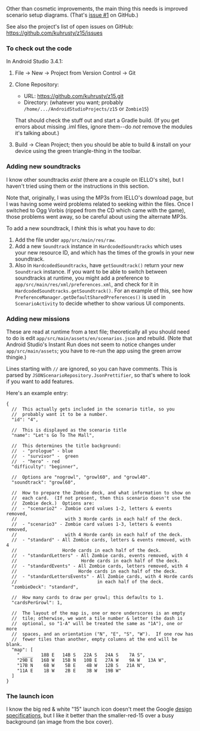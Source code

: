Other than cosmetic improvements, the main thing this needs is
improved scenario setup diagrams.  (That's
[issue #1](https://github.com/kuhrusty/z15/issues/1) on GitHub.)

See also the project's list of open issues on GitHub:
https://github.com/kuhrusty/z15/issues

### To check out the code

In Android Studio 3.4.1:

1. File -> New -> Project from Version Control -> Git
1. Clone Repository:
   - URL: https://github.com/kuhrusty/z15.git
   - Directory: (whatever you want; probably
     `/home/.../AndroidStudioProjects/z15` or `Zombie15`)

   That should check the stuff out and start a Gradle build.  (If you
   get errors about missing .iml files, ignore them--do *not* remove the
   modules it's talking about.)
1. Build -> Clean Project; then you should be able to build & install on
   your device using the green triangle-thing in the toolbar.

### Adding new soundtracks

I know other soundtracks *exist* (there are a couple on IELLO's site),
but I haven't tried using them or the instructions in this section.

Note that, originally, I was using the MP3s from IELLO's download page,
but I was having some weird problems related to seeking within the
files.  Once I switched to Ogg Vorbis (ripped from the CD which came
with the game), those problems went away, so be careful about using the
alternate MP3s.

To add a new soundtrack, I *think* this is what you have to do:

1. Add the file under `app/src/main/res/raw`.
1. Add a new `Soundtrack` instance in `HardcodedSoundtracks` which uses
   your new resource ID, and which has the times of the growls in your
   new soundtrack.
1. Also in `HardcodedSoundtracks`, have `getSoundtrack()` return your
   new `Soundtrack` instance.  If you want to be able to switch between
   soundtracks at runtime, you might add a preference to
   `app/src/main/res/xml/preferences.xml`, and check for it in
   `HardcodedSoundtracks.getSoundtrack()`.  For an example of this, see
   how `PreferenceManager.getDefaultSharedPreferences()` is used in
   `ScenarioActivity` to decide whether to show various UI components.

### Adding new missions

These are read at runtime from a text file; theoretically all you should
need to do is edit `app/src/main/assets/en/scenarios.json` and rebuild.
(Note that Android Studio's Instant Run does not seem to notice changes
under `app/src/main/assets`; you have to re-run the app using the green
arrow thingie.)

Lines starting with `//` are ignored, so you can have comments.  This is
parsed by `JSONScenarioRepository.JsonPrettifier`, so that's where to
look if you want to add features.

Here's an example entry: 

```json5
{
  //  This actually gets included in the scenario title, so you
  //  probably want it to be a number.
  "id": "4",
  
  //  This is displayed as the scenario title
  "name": "Let's Go To The Mall",
  
  //  This determines the title background:
  //  - "prologue" - blue
  //  - "survivor" -  green
  //  - "hero" - red
  "difficulty": "beginner",
  
  //  Options are "nogrowl", "growl60", and "growl40".
  "soundtrack": "growl60",
  
  //  How to prepare the Zombie deck, and what information to show on
  //  each card.  (If not present, then this scenario doesn't use the
  //  Zombie deck.)  Options are:
  //  - "scenario2" - Zombie card values 1-2, letters & events removed,
  //                  with 3 Horde cards in each half of the deck.
  //  - "scenario3" - Zombie card values 1-3, letters & events removed,
  //                  with 4 Horde cards in each half of the deck.
  //  - "standard" - All Zombie cards, letters & events removed, with 4
  //                 Horde cards in each half of the deck.
  //  - "standardLetters" - All Zombie cards, events removed, with 4
  //                        Horde cards in each half of the deck.
  //  - "standardEvents" - All Zombie cards, letters removed, with 4
  //                       Horde cards in each half of the deck.
  //  - "standardLettersEvents" - All Zombie cards, with 4 Horde cards
  //                              in each half of the deck.
  "zombieDeck": "standard",
  
  //  How many cards to draw per growl; this defaults to 1.
  "cardsPerGrowl": 1,
  
  //  The layout of the map is, one or more underscores is an empty
  //  tile; otherwise, we want a tile number & letter (the dash is
  //  optional, so "1-A" will be treated the same as "1A"), one or more
  //  spaces, and an orientation ("N", "E", "S", "W").  If one row has
  //  fewer tiles than another, empty columns at the end will be blank.
  "map": [
    " ____   18B E   14B S   22A S   24A S    7A S",
    "29B E   16B W   15B N   10B E   27A W    9A W   13A W",
    "17B N    6B W    5B E    4B W   12B S   21A N",
    "11A E    1B W    2B E    3B W   19B W"
  ]
}
```

### The launch icon

I know the big red & white "15" launch icon doesn't meet the Google
[design specifications](https://developer.android.com/google-play/resources/icon-design-specifications),
but I like it better than the smaller-red-15 over a busy background (an
image from the box cover).
